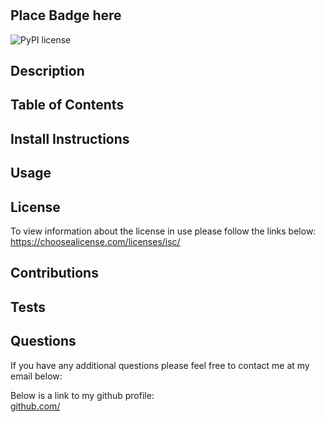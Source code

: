 # 
## Place Badge here
![PyPI license](https://img.shields.io/static/v1?label=license&message=isc&color=green)
## Description


## Table of Contents


## Install Instructions


## Usage


## License
To view information about the license in use please follow the links below:  
https://choosealicense.com/licenses/isc/

## Contributions


## Tests


## Questions
If you have any additional questions please feel free to contact me at my email below:  
  
Below is a link to my github profile:  
[github.com/](https://github.com/)